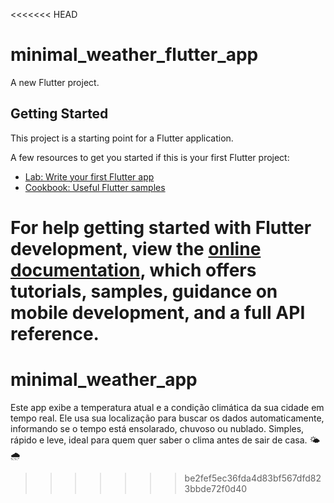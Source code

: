 <<<<<<< HEAD
# minimal_weather_flutter_app

A new Flutter project.

## Getting Started

This project is a starting point for a Flutter application.

A few resources to get you started if this is your first Flutter project:

- [Lab: Write your first Flutter app](https://docs.flutter.dev/get-started/codelab)
- [Cookbook: Useful Flutter samples](https://docs.flutter.dev/cookbook)

For help getting started with Flutter development, view the
[online documentation](https://docs.flutter.dev/), which offers tutorials,
samples, guidance on mobile development, and a full API reference.
=======
# minimal_weather_app
Este app exibe a temperatura atual e a condição climática da sua cidade em tempo real. Ele usa sua localização para buscar os dados automaticamente, informando se o tempo está ensolarado, chuvoso ou nublado. Simples, rápido e leve, ideal para quem quer saber o clima antes de sair de casa. 🌤️🌧️
>>>>>>> be2fef5ec36fda4d83bf567dfd823bbde72f0d40
